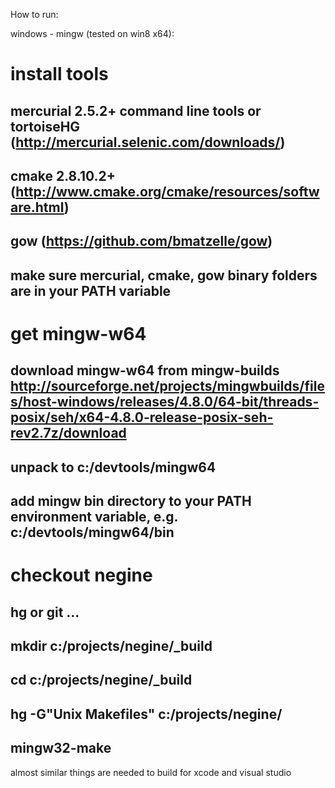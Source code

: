 How to run:

windows - mingw (tested on win8 x64):

# install tools
## mercurial 2.5.2+ command line tools or tortoiseHG (http://mercurial.selenic.com/downloads/)
## cmake 2.8.10.2+ (http://www.cmake.org/cmake/resources/software.html)
## gow (https://github.com/bmatzelle/gow)
## make sure mercurial, cmake, gow binary folders are in your PATH variable
# get mingw-w64
## download mingw-w64 from mingw-builds http://sourceforge.net/projects/mingwbuilds/files/host-windows/releases/4.8.0/64-bit/threads-posix/seh/x64-4.8.0-release-posix-seh-rev2.7z/download
## unpack to c:/devtools/mingw64
## add mingw bin directory to your PATH environment variable, e.g. c:/devtools/mingw64/bin
# checkout negine
## hg or git ...
## mkdir c:/projects/negine/_build
## cd c:/projects/negine/_build
## hg -G"Unix Makefiles" c:/projects/negine/
## mingw32-make

almost similar things are needed to build for xcode and visual studio